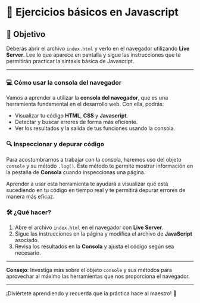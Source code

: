 # 🎠 Ejercicios básicos en Javascript

## 🎯 **Objetivo**

Deberás abrir el archivo `index.html` y verlo en el navegador utilizando **Live Server**. Lee lo que aparece en pantalla y sigue las instrucciones que te permitirán practicar la sintaxis básica de Javascript.

---

### 💻 **Cómo usar la consola del navegador**

Vamos a aprender a utilizar la **consola del navegador**, que es una herramienta fundamental en el desarrollo web. Con ella, podrás:

- Visualizar tu código **HTML**, **CSS** y **Javascript**.
- Detectar y buscar errores de forma más eficiente.
- Ver los resultados y la salida de tus funciones usando la consola.

### 🔍 **Inspeccionar y depurar código**

Para acostumbrarnos a trabajar con la consola, haremos uso del objeto `console` y su método `.log()`. Este método te permite mostrar información en la pestaña de **Consola** cuando inspeccionas una página.

Aprender a usar esta herramienta te ayudará a visualizar qué está sucediendo en tu código en tiempo real y te permitirá depurar errores de manera más eficaz.

### 🛠️ **¿Qué hacer?**

1. Abre el archivo `index.html` en el navegador con **Live Server**.
2. Sigue las instrucciones en la página y modifica el archivo de **JavaScript** asociado.
3. Revisa los resultados en la **Consola** y ajusta el código según sea necesario.

---

**Consejo**: Investiga más sobre el objeto `console` y sus métodos para aprovechar al máximo las herramientas que nos proporciona el navegador.

---

¡Diviértete aprendiendo y recuerda que la práctica hace al maestro! 🎉
